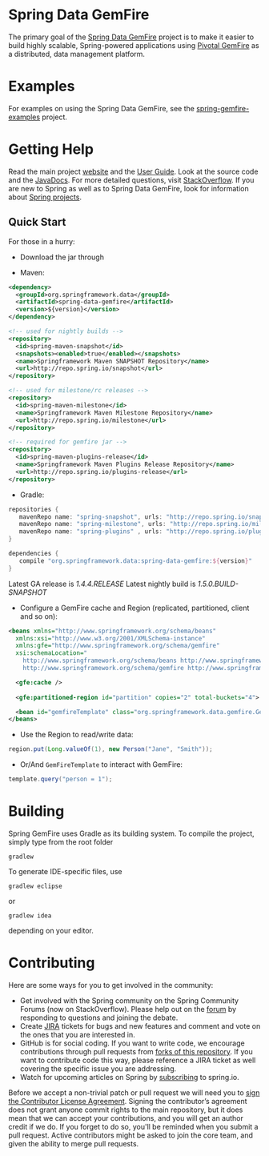 Spring Data GemFire
===================

The primary goal of the [Spring Data GemFire](http://http://projects.spring.io/spring-data-gemfire) project is to make it easier to build highly scalable, Spring-powered applications using
[Pivotal GemFire](http://www.pivotal.io/big-data/pivotal-gemfire) as a distributed, data management platform.

# Examples

For examples on using the Spring Data GemFire, see the [spring-gemfire-examples](https://github.com/SpringSource/spring-gemfire-examples) project.

# Getting Help

Read the main project [website](http://projects.spring.io/spring-data-gemfire/) and the [User Guide](http://docs.spring.io/spring-data-gemfire/docs/current/reference/html/).
Look at the source code and the [JavaDocs](http://docs.spring.io/spring-data-gemfire/docs/current/api/).
For more detailed questions, visit [StackOverflow](https://stackoverflow.com/questions/tagged/spring-data-gemfire).
If you are new to Spring as well as to Spring Data GemFire, look for information about [Spring projects](http://spring.io/projects).

Quick Start
-----------

For those in a hurry:

* Download the jar through

* Maven:

~~~~~ xml
<dependency>
  <groupId>org.springframework.data</groupId>
  <artifactId>spring-data-gemfire</artifactId>
  <version>${version}</version>
</dependency> 

<!-- used for nightly builds -->
<repository>
  <id>spring-maven-snapshot</id>
  <snapshots><enabled>true</enabled></snapshots>
  <name>Springframework Maven SNAPSHOT Repository</name>
  <url>http://repo.spring.io/snapshot</url>
</repository> 

<!-- used for milestone/rc releases -->
<repository>
  <id>spring-maven-milestone</id>
  <name>Springframework Maven Milestone Repository</name>
  <url>http://repo.spring.io/milestone</url>
</repository>

<!-- required for gemfire jar -->
<repository>
  <id>spring-maven-plugins-release</id>
  <name>Springframework Maven Plugins Release Repository</name>
  <url>http://repo.spring.io/plugins-release</url>
</repository> 
~~~~~

* Gradle: 

~~~~~ groovy
repositories {
   mavenRepo name: "spring-snapshot", urls: "http://repo.spring.io/snapshot"
   mavenRepo name: "spring-milestone", urls: "http://repo.spring.io/milestone"
   mavenRepo name: "spring-plugins" , urls: "http://repo.spring.io/plugins-release"
}

dependencies {
   compile "org.springframework.data:spring-data-gemfire:${version}"
}
~~~~~

Latest GA release is _1.4.4.RELEASE_
Latest nightly build is _1.5.0.BUILD-SNAPSHOT_


* Configure a GemFire cache and Region (replicated, partitioned, client and so on):

~~~~~ xml
<beans xmlns="http://www.springframework.org/schema/beans"
  xmlns:xsi="http://www.w3.org/2001/XMLSchema-instance"
  xmlns:gfe="http://www.springframework.org/schema/gemfire"
  xsi:schemaLocation="
    http://www.springframework.org/schema/beans http://www.springframework.org/schema/beans/spring-beans.xsd
    http://www.springframework.org/schema/gemfire http://www.springframework.org/schema/gemfire/spring-gemfire.xsd">

  <gfe:cache />
  
  <gfe:partitioned-region id="partition" copies="2" total-buckets="4">

  <bean id="gemfireTemplate" class="org.springframework.data.gemfire.GemfireTemplate" p:region-ref="someRegion"/>
</beans>
~~~~~

* Use the Region to read/write data:

~~~~~ java
region.put(Long.valueOf(1), new Person("Jane", "Smith"));
~~~~~

* Or/And `GemFireTemplate` to interact with GemFire:

~~~~~ java
template.query("person = 1");
~~~~~

# Building

Spring GemFire uses Gradle as its building system. To compile the project, simply type from the root folder

    gradlew

To generate IDE-specific files, use

    gradlew eclipse
 
or

    gradlew idea 
    
depending on your editor.

# Contributing


Here are some ways for you to get involved in the community:

* Get involved with the Spring community on the Spring Community Forums (now on StackOverflow).  Please help out on the [forum](https://stackoverflow.com/questions/tagged/spring-data-gemfire) by responding to questions and joining the debate.
* Create [JIRA](https://jira.spring.io/browse/SGF) tickets for bugs and new features and comment and vote on the ones that you are interested in.
* GitHub is for social coding. If you want to write code, we encourage contributions through pull requests from [forks of this repository](http://help.github.com/forking/). If you want to contribute code this way, please reference a JIRA ticket as well covering the specific issue you are addressing.
* Watch for upcoming articles on Spring by [subscribing](http://spring.io/blog) to spring.io.

Before we accept a non-trivial patch or pull request we will need you to [sign the Contributor License Agreement](https://cla.pivotal.io/sign/spring). Signing the contributor’s agreement does not grant anyone commit rights to the main repository, but it does mean that we can accept your contributions, and you will get an author credit if we do. If you forget to do so, you'll be reminded when you submit a pull request. Active contributors might be asked to join the core team, and given the ability to merge pull requests.
